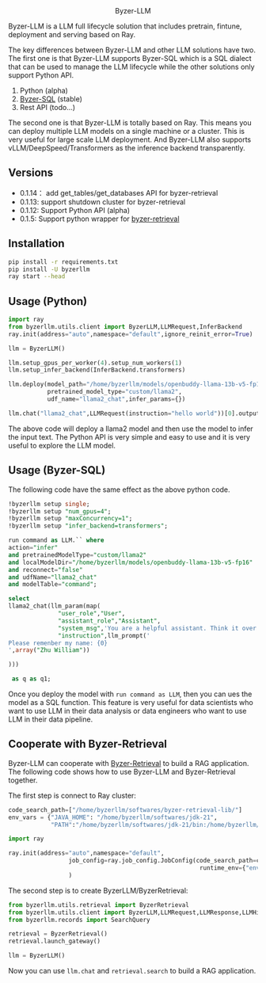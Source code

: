 <div align="center">
 Byzer-LLM
</div>

Byzer-LLM is a LLM full lifecycle solution that includes pretrain, fintune, deployment and serving based on Ray.

The key differences between Byzer-LLM and other LLM solutions have two.
The first one is that Byzer-LLM supports Byzer-SQL which is a SQL dialect that can be used to manage the LLM lifecycle while the other solutions only support Python API.

1. Python (alpha)
2. [Byzer-SQL](https://github.com/byzer-org/byzer-lang) (stable)
3. Rest API (todo...)

The second one is that Byzer-LLM is totally based on Ray. This means you can deploy multiple LLM models on a single machine or a cluster. This is very useful for large scale LLM deployment. And Byzer-LLM also supports vLLM/DeepSpeed/Transformers as the inference backend transparently.

## Versions
- 0.1.14： add get_tables/get_databases API for byzer-retrieval
- 0.1.13: support shutdown cluster for byzer-retrieval
- 0.1.12: Support Python API (alpha)
- 0.1.5: Support python wrapper for [byzer-retrieval](https://github.com/allwefantasy/byzer-retrieval)

## Installation

```bash
pip install -r requirements.txt
pip install -U byzerllm
ray start --head
```

## Usage (Python)

```python
import ray
from byzerllm.utils.client import ByzerLLM,LLMRequest,InferBackend
ray.init(address="auto",namespace="default",ignore_reinit_error=True)

llm = ByzerLLM()

llm.setup_gpus_per_worker(4).setup_num_workers(1)
llm.setup_infer_backend(InferBackend.transformers)

llm.deploy(model_path="/home/byzerllm/models/openbuddy-llama-13b-v5-fp16",
           pretrained_model_type="custom/llama2",
           udf_name="llama2_chat",infer_params={})

llm.chat("llama2_chat",LLMRequest(instruction="hello world"))[0].output
```

The above code will deploy a llama2 model and then use the model to infer the input text. The Python API is very simple and easy to use and it is very useful to explore the LLM model.

## Usage (Byzer-SQL)

The following code have the same effect as the above python code.

```sql
!byzerllm setup single;
!byzerllm setup "num_gpus=4";
!byzerllm setup "maxConcurrency=1";
!byzerllm setup "infer_backend=transformers";

run command as LLM.`` where 
action="infer"
and pretrainedModelType="custom/llama2"
and localModelDir="/home/byzerllm/models/openbuddy-llama-13b-v5-fp16"
and reconnect="false"
and udfName="llama2_chat"
and modelTable="command";

select 
llama2_chat(llm_param(map(
              "user_role","User",
              "assistant_role","Assistant",
              "system_msg",'You are a helpful assistant. Think it over and answer the user question correctly.',
              "instruction",llm_prompt('
Please remenber my name: {0}              
',array("Zhu William"))

)))

 as q as q1;

```

Once you deploy the model with `run command as LLM`, then you can ues the model as a SQL function. This feature is very useful for data scientists who want to use LLM in their data analysis or data engineers who want to use LLM in their data pipeline.

## Cooperate with Byzer-Retrieval

Byzer-LLM can cooperate with [Byzer-Retrieval](https://github.com/allwefantasy/byzer-retrieval) to build a RAG application. The following code shows how to use Byzer-LLM and Byzer-Retrieval together.

The first step is connect to Ray cluster:

```python
code_search_path=["/home/byzerllm/softwares/byzer-retrieval-lib/"]
env_vars = {"JAVA_HOME": "/home/byzerllm/softwares/jdk-21",
            "PATH":"/home/byzerllm/softwares/jdk-21/bin:/home/byzerllm/.rvm/gems/ruby-3.2.2/bin:/home/byzerllm/.rvm/gems/ruby-3.2.2@global/bin:/home/byzerllm/.rvm/rubies/ruby-3.2.2/bin:/home/byzerllm/.rbenv/shims:/home/byzerllm/.rbenv/bin:/home/byzerllm/softwares/byzer-lang-all-in-one-linux-amd64-3.3.0-2.3.7/jdk8/bin:/usr/local/cuda/bin:/usr/local/cuda/bin:/home/byzerllm/.rbenv/shims:/home/byzerllm/.rbenv/bin:/home/byzerllm/miniconda3/envs/byzerllm-dev/bin:/home/byzerllm/miniconda3/condabin:/home/byzerllm/.local/bin:/home/byzerllm/bin:/usr/local/cuda/bin:/usr/local/bin:/usr/bin:/usr/local/sbin:/usr/sbin:/home/byzerllm/.rvm/bin:/home/byzerllm/.rvm/bin"}

import ray

ray.init(address="auto",namespace="default",
                 job_config=ray.job_config.JobConfig(code_search_path=code_search_path,
                                                      runtime_env={"env_vars": env_vars})
                 )            
```

The second step is to create ByzerLLM/ByzerRetrieval:

```python
from byzerllm.utils.retrieval import ByzerRetrieval
from byzerllm.utils.client import ByzerLLM,LLMRequest,LLMResponse,LLMHistoryItem,LLMRequestExtra
from byzerllm.records import SearchQuery

retrieval = ByzerRetrieval()
retrieval.launch_gateway()

llm = ByzerLLM()
```


Now you can use `llm.chat` and `retrieval.search` to build a RAG application.





